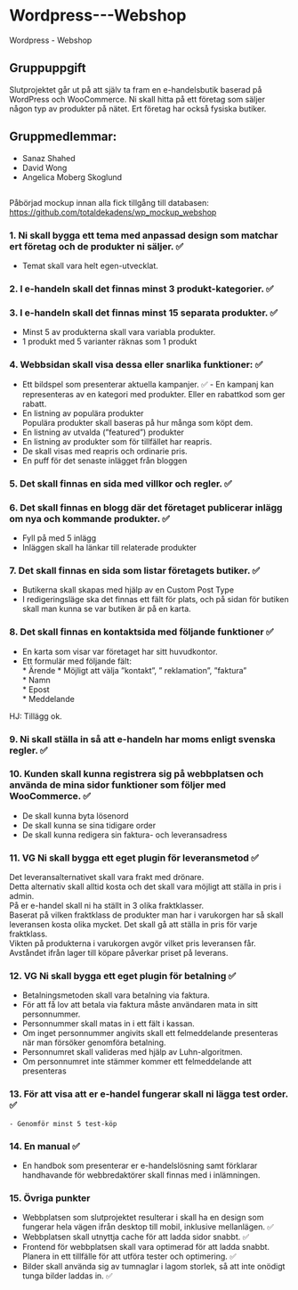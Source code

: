 # Wordpress---Webshop
Wordpress - Webshop

## Gruppuppgift  
Slutprojektet går ut på att själv ta fram en e-handelsbutik baserad på WordPress  och WooCommerce. 
Ni skall hitta på ett företag som säljer någon typ av produkter på nätet. Ert  företag har också fysiska butiker.  

## Gruppmedlemmar: 
* Sanaz Shahed
* David Wong
* Angelica Moberg Skoglund

##


Påbörjad mockup innan alla fick tillgång till databasen: https://github.com/totaldekadens/wp_mockup_webshop

### 1. Ni skall bygga ett tema med anpassad design som matchar ert företag och de  produkter ni säljer.  ✅ 

   - Temat skall vara helt egen-utvecklat.  

### 2. I e-handeln skall det finnas minst 3 produkt-kategorier.  ✅

### 3. I e-handeln skall det finnas minst 15 separata produkter. ✅ 
   - Minst 5 av produkterna skall vara variabla produkter.  
   - 1 produkt med 5 varianter räknas som 1 produkt 

### 4. Webbsidan skall visa dessa eller snarlika funktioner:  ✅ 
   - Ett bildspel som presenterar aktuella kampanjer.  ✅
            - En kampanj kan representeras av en kategori med produkter. Eller en rabattkod som ger rabatt. 
   - En listning av populära produkter  
     Populära produkter skall baseras på hur många som köpt dem.   
   - En listning av utvalda (”featured”) produkter  
   - En listning av produkter som för tillfället har reapris.  
   - De skall visas med reapris och ordinarie pris.  
   - En puff för det senaste inlägget från bloggen  

### 5. Det skall finnas en sida med villkor och regler.  ✅

### 6. Det skall finnas en blogg där det företaget publicerar inlägg om nya och  kommande produkter. ✅ 
   - Fyll på med 5 inlägg  
   - Inläggen skall ha länkar till relaterade produkter  

### 7. Det skall finnas en sida som listar företagets butiker.  ✅ 
   - Butikerna skall skapas med hjälp av en Custom Post Type  
   - I redigeringsläge ska det finnas ett fält för plats, och på sidan för butiken skall man  kunna se var butiken är på en karta.  

### 8. Det skall finnas en kontaktsida med följande funktioner  ✅ 
   - En karta som visar var företaget har sitt huvudkontor.  
   - Ett formulär med följande fält:  
         * Ärende
         * Möjligt att välja ”kontakt”, ” reklamation”, ”faktura”   
         * Namn  
         * Epost  
         * Meddelande 

HJ: Tillägg ok.

### 9. Ni skall ställa in så att e-handeln har moms enligt svenska regler. ✅ 

### 10. Kunden skall kunna registrera sig på webbplatsen och använda de mina sidor funktioner som följer med WooCommerce.  ✅ 
   - De skall kunna byta lösenord  
   - De skall kunna se sina tidigare order  
   - De skall kunna redigera sin faktura- och leveransadress 


### 11. VG Ni skall bygga ett eget plugin för leveransmetod  ✅ 
 Det leveransalternativet skall vara frakt med drönare.  
 Detta alternativ skall alltid kosta och det skall vara möjligt att ställa in pris i admin.  
 På er e-handel skall ni ha ställt in 3 olika fraktklasser.   
Baserat på vilken fraktklass de produkter man har i varukorgen har så skall leveransen kosta olika mycket.
Det skall gå att ställa in pris för varje fraktklass.  
Vikten på produkterna i varukorgen avgör vilket pris leveransen får.   
Avståndet ifrån lager till köpare påverkar priset på leverans.  

### 12. VG Ni skall bygga ett eget plugin för betalning  ✅ 
   - Betalningsmetoden skall vara betalning via faktura.  
   - För att få lov att betala via faktura måste användaren mata in sitt   personnummer.
   - Personnummer skall matas in i ett fält i kassan.
   - Om inget personnummer angivits skall ett felmeddelande presenteras när man försöker genomföra betalning.  
   - Personnumret skall valideras med hjälp av Luhn-algoritmen.   
   - Om personnumret inte stämmer kommer ett felmeddelande att presenteras  

### 13. För att visa att er e-handel fungerar skall ni lägga test order.   ✅ 
    - Genomför minst 5 test-köp 

### 14. En manual ✅ 
   - En handbok som presenterar er e-handelslösning samt förklarar handhavande för  webbredaktörer skall finnas med i inlämningen.  

### 15. Övriga punkter  
  - Webbplatsen som slutprojektet resulterar i skall ha en design som fungerar hela vägen  ifrån desktop till mobil, inklusive mellanlägen.  ✅ 
  - Webbplatsen skall utnyttja cache för att ladda sidor snabbt. ✅ 
  - Frontend för webbplatsen skall vara optimerad för att ladda snabbt. Planera in ett tillfälle  för att utföra tester och optimering. ✅ 
  - Bilder skall använda sig av tumnaglar i lagom storlek, så att inte onödigt tunga bilder  laddas in. ✅ 
